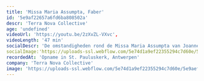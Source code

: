 ```yaml
---
title: 'Missa Maria Assumpta, Faber'
id: '5e9af22657a6fd6ba808502a'
descr: 'Terra Nova Collective'
age: 'undefined'
videoUrl: 'https://youtu.be/2zXvZL-VXvc',
videoLength: '47 min'
socialDescr: 'De omstandigheden rond de Missa Maria Assumpta van Joannes Adamus Josephus Faber (ca.1692-1759) gecomponeerd voor de Antwerpse Onze-Lieve-Vrouwekathedraal in 1720, vormen een van de merkwaardigheden in de evolutie van het klarinetrepertoire. Het manuscript van deze mis maakt deel uit van de tentoonstelling van het museum Vleeshuis en is eigendom van de Bibliotheek Koninklijk Conservatorium Antwerpen (B-Ac ms.59708) en bevat een van de allervroegst gekende klarinetpartijen.'
socialImage:'https://uploads-ssl.webflow.com/5e74d1a9ef22355294c7d60e/5e9aef79e3922969077ab70b_TerraNova1.jpg'
recordedAt: 'Opname in St. Pauluskerk, Antwerpen'
company: 'Terra Nova Collective'
image: 'https://uploads-ssl.webflow.com/5e74d1a9ef22355294c7d60e/5e9aef79e3922969077ab70b_TerraNova1.jpg'
---
```

